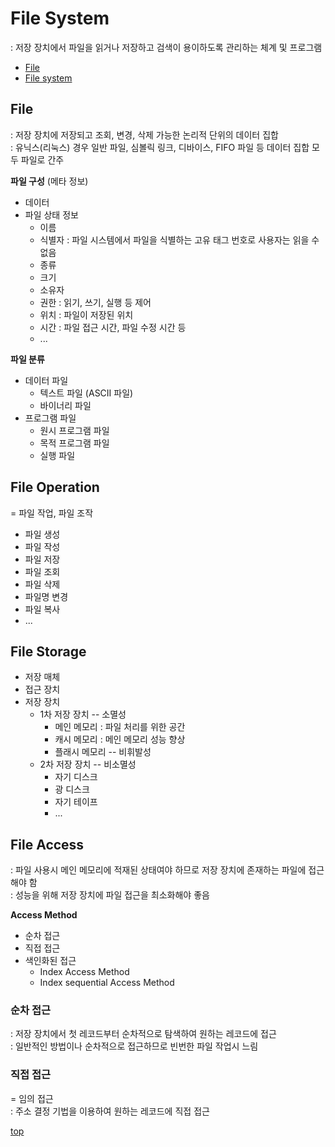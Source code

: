 # File System
: 저장 장치에서 파일을 읽거나 저장하고 검색이 용이하도록 관리하는 체계 및 프로그램     

- [File](#file)
- [File system](#file-system)



## File
: 저장 장치에 저장되고 조회, 변경, 삭제 가능한 논리적 단위의 데이터 집합            
: 유닉스(리눅스) 경우 일반 파일, 심볼릭 링크, 디바이스, FIFO 파일 등 데이터 집합 모두 파일로 간주    


**파일 구성** (메타 정보)      
- 데이터
- 파일 상태 정보
    - 이름
    - 식별자 : 파일 시스템에서 파일을 식별하는 고유 태그 번호로 사용자는 읽을 수 없음  
    - 종류
    - 크기
    - 소유자   
    - 권한 : 읽기, 쓰기, 실행 등 제어  
    - 위치 : 파일이 저장된 위치
    - 시간 : 파일 접근 시간, 파일 수정 시간 등
    - ...


**파일 분류**     
- 데이터 파일
    - 텍스트 파일 (ASCII 파일)
    - 바이너리 파일
- 프로그램 파일
    - 원시 프로그램 파일
    - 목적 프로그램 파일
    - 실행 파일



## File Operation
= 파일 작업, 파일 조작   

- 파일 생성
- 파일 작성
- 파일 저장
- 파일 조회  
- 파일 삭제
- 파일명 변경
- 파일 복사  
- ...



## File Storage

- 저장 매체
- 접근 장치
- 저장 장치  
    - 1차 저장 장치 -- 소멸성  
        - 메인 메모리 : 파일 처리를 위한 공간  
        - 캐시 메모리 : 메인 메모리 성능 향상
        - 플래시 메모리 -- 비휘발성  
    - 2차 저장 장치 -- 비소멸성  
        - 자기 디스크
        - 광 디스크  
        - 자기 테이프
        - ...



## File Access
: 파일 사용시 메인 메모리에 적재된 상태여야 하므로 저장 장치에 존재하는 파일에 접근해야 함    
: 성능을 위해 저장 장치에 파일 접근을 최소화해야 좋음     


**Access Method**  
- 순차 접근
- 직접 접근
- 색인화된 접근
    - Index Access Method
    - Index sequential Access Method



### 순차 접근
: 저장 장치에서 첫 레코드부터 순차적으로 탐색하여 원하는 레코드에 접근    
: 일반적인 방법이나 순차적으로 접근하므로 빈번한 파일 작업시 느림  



### 직접 접근
= 임의 접근   
: 주소 결정 기법을 이용하여 원하는 레코드에 직접 접근   



[top](#)
